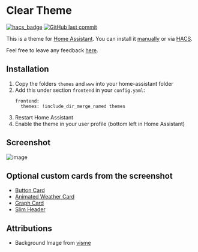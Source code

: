 # Clear Theme
[![hacs_badge](https://img.shields.io/badge/HACS-Default-orange.svg)](https://github.com/custom-components/hacs)
[![GitHub last commit](https://img.shields.io/github/last-commit/naofireblade/clear-theme)](https://github.com/naofireblade/clear-theme)

This is a theme for [Home Assistant](https://www.home-assistant.io/). You can install it [manually](#installation) or via [HACS](https://hacs.xyz/).

Feel free to leave any feedback [here](https://github.com/naofireblade/clear-theme/issues).

## Installation

1. Copy the folders `themes` and `www` into your home-assistant folder
2. Add this under section `frontend` in your `config.yaml`:
    ```
    frontend:
      themes: !include_dir_merge_named themes
    ```
3. Restart Home Assistant
4. Enable the theme in your user profile (bottom left in Home Assistant)
 
## Screenshot
![image](https://user-images.githubusercontent.com/12081369/68705076-b85f4380-058d-11ea-9534-04ae69f1a6d4.png)

## Optional custom cards from the screenshot
- [Button Card](https://github.com/rodrigofragadf/lovelace-cards/tree/master/tiles-card)
- [Animated Weather Card](https://github.com/bramkragten/custom-ui/tree/master/weather-card)
- [Graph Card](https://github.com/kalkih/mini-graph-card)
- [Slim Header](https://github.com/maykar/compact-custom-header/)

## Attributions
- Background Image from [visme](https://visme.co/blog/simple-backgrounds/)
